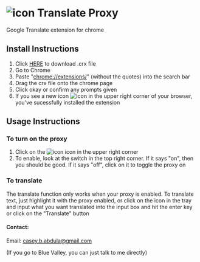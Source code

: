 # ![icon][icon32] Translate Proxy 
Google Translate extension for chrome

## Install Instructions
1. Click [HERE](https://github.com/CaseyBAbdula/Translate_Revamped/raw/master/Translate_Revamped.crx) to download .crx file
2. Go to Chrome
3. Paste "<chrome://extensions/>" (without the quotes) into the search bar
4. Drag the crx file onto the chrome page
5. Click okay or confirm any prompts given
6. If you see a new icon ![icon][icon16] in the upper right corner of your browser, you've sucessfully installed the extension

## Usage Instructions
### To turn on the proxy
1. Click on the ![icon][icon16] icon in the upper right corner
2. To enable, look at the switch in the top right corner. If it says "on", then you should be good. If it says "off", click on it to toggle the proxy on
### To translate
 The translate function only works when your proxy is enabled. To translate text, just highlight it with the proxy enabled, or click on the icon in the tray and input what you want translated into the input box and hit the enter key or click on the "Translate" button

#### Contact:
Email: casey.b.abdula@gmail.com

(If you go to Blue Valley, you can just talk to me directly)

[icon48]:https://raw.githubusercontent.com/CaseyBAbdula/Translate_pxy/master/assets/img/icon/48.png
[icon32]:https://raw.githubusercontent.com/CaseyBAbdula/Translate_pxy/master/assets/img/icon/32.png
[icon16]:https://raw.githubusercontent.com/CaseyBAbdula/Translate_pxy/master/assets/img/icon/16.png
